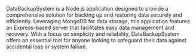 DataBackupSystem is a Node.js application designed to provide a comprehensive solution for backing up and restoring data securely and efficiently. Leveraging MongoDB for data storage, this application features an Express-based server that facilitates easy data management and recovery. With a focus on simplicity and reliability, DataBackupSystem offers an essential tool for anyone looking to safeguard their data against accidental loss or system failure.